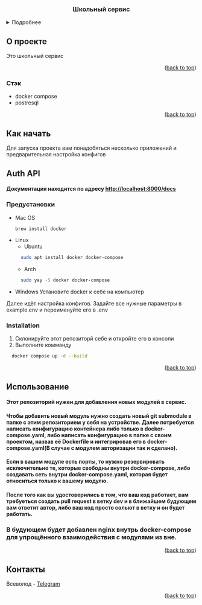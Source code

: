 <!-- Improved compatibility of back to top link: See: https://github.com/othneildrew/Best-README-Template/pull/73 -->
<a id="readme-top"></a>

<!-- PROJECT LOGO -->
<br />
<div align="center">
<h3 align="center">Школьный сервис</h3>
</div>



<!-- TABLE OF CONTENTS -->
<details>
  <summary>Подробнее</summary>
  <ol>
    <li>
      <a href="#about-the-project">О проекте</a>
      <ul>
        <li><a href="#built-with">Стэк</a></li>
      </ul>
    </li>
    <li>
      <a href="#getting-started">Начнём!</a>
      <ul>
        <li><a href="#prerequisites">Предустановки</a></li>
        <li><a href="#installation">Установка</a></li>
      </ul>
    </li>
    <li><a href="#usage">Использование</a></li>
    <li><a href="#contact">Contact</a></li>
  </ol>
</details>



<!-- ABOUT THE PROJECT -->
## О проекте

Это школьный сервис

<p align="right">(<a href="#readme-top">back to top</a>)</p>



### Стэк

* docker compose
* postresql

<p align="right">(<a href="#readme-top">back to top</a>)</p>



<!-- GETTING STARTED -->
## Как начать

Для запуска проекта вам понадобяться несколько приложений и предварительная настройка конфигов

## Auth API
#### Документация находится по адресу [http://localhost:8000/docs](http://localhost:8000/docs)

### Предустановки
* Mac OS
  ```sh
  brew install docker
  ```
* Linux
  * Ubuntu
  ```sh
    sudo apt install docker docker-compose
  ```
  * Arch
  ```sh
    sudo yay -S docker docker-compose
  ```
* Windows
  Установите docker к себе на компьютер

Далее идёт настройка конфигов. Задайте все нужные параметры в example.env и переименуйте его в .env

### Installation

1. Склонируйте этот репозиторй себе и откройте его в консоли
2. Выполните комманду
  ```sh
    docker compose up -d --build
  ```

<p align="right">(<a href="#readme-top">back to top</a>)</p>



<!-- USAGE EXAMPLES -->
## Использование

#### Этот репозиторий нужен для добавления новых модулей в сервис.
#### Чтобы добавить новый модуль нужно создать новый git submodule в папке с этим репозиторием у себя на устройстве. Далее потребуется написать конфигурацию контейнера либо только в docker-compose.yaml, либо написать конфигурацию в папке с своим проектом, назвав её Dockerfile и интегрировав его в docker-compose.yaml(В случае с модулем авторизации так и сделано). 
#### Если в вашем модуле есть порты, то нужно резервировать исключительно те, которые свободны внутри docker-compose, либо создавать сеть внутри docker-compose.yaml, которая будет относиться только к вашему модулю.
#### После того как вы удостоверились в том, что ваш код работает, вам требуеться создать pull request в ветку dev и в ближайшем будующем вам ответит автор, либо ваш код просто сольют в ветку и он будет работать.

### В будующем будет добавлен nginx внутрь docker-compose для упрощённого взаимодействия с модулями из вне.

<p align="right">(<a href="#readme-top">back to top</a>)</p>


<!-- CONTACT -->
## Контакты

Всеволод - [Telegram](https://t.me/sevstarQ)

<p align="right">(<a href="#readme-top">back to top</a>)</p>
